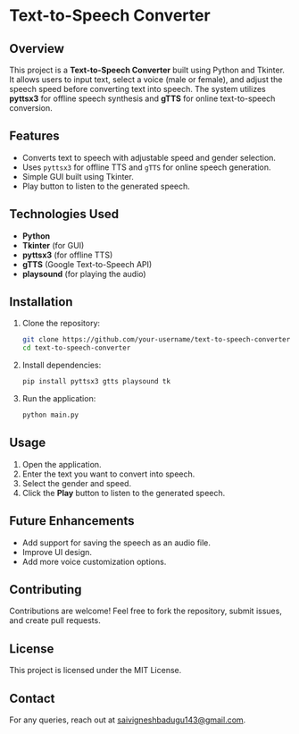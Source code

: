 # Text-to-Speech Converter

## Overview
This project is a **Text-to-Speech Converter** built using Python and Tkinter. It allows users to input text, select a voice (male or female), and adjust the speech speed before converting text into speech. The system utilizes **pyttsx3** for offline speech synthesis and **gTTS** for online text-to-speech conversion.

## Features
- Converts text to speech with adjustable speed and gender selection.
- Uses `pyttsx3` for offline TTS and `gTTS` for online speech generation.
- Simple GUI built using Tkinter.
- Play button to listen to the generated speech.

## Technologies Used
- **Python**
- **Tkinter** (for GUI)
- **pyttsx3** (for offline TTS)
- **gTTS** (Google Text-to-Speech API)
- **playsound** (for playing the audio)

## Installation
1. Clone the repository:
   ```sh
   git clone https://github.com/your-username/text-to-speech-converter.git
   cd text-to-speech-converter
   ```
2. Install dependencies:
   ```sh
   pip install pyttsx3 gtts playsound tk
   ```
3. Run the application:
   ```sh
   python main.py
   ```

## Usage
1. Open the application.
2. Enter the text you want to convert into speech.
3. Select the gender and speed.
4. Click the **Play** button to listen to the generated speech.

## Future Enhancements
- Add support for saving the speech as an audio file.
- Improve UI design.
- Add more voice customization options.

## Contributing
Contributions are welcome! Feel free to fork the repository, submit issues, and create pull requests.

## License
This project is licensed under the MIT License.

## Contact
For any queries, reach out at [saivigneshbadugu143@gmail.com](mailto:saivigneshbadugu143@gmail.com).

